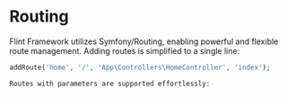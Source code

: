 # Routing

Flint Framework utilizes Symfony/Routing, enabling powerful and flexible route management. Adding routes is simplified to a single line:

```php
addRoute('home', '/', 'App\Controllers\HomeController', 'index');

Routes with parameters are supported effortlessly: